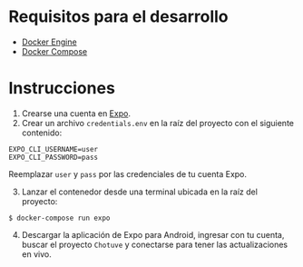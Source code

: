 Requisitos para el desarrollo
=============================
- [Docker Engine](https://docs.docker.com/engine/install/)
- [Docker Compose](https://docs.docker.com/compose/install/)

# Instrucciones

1. Crearse una cuenta en [Expo](https://expo.io/).
2. Crear un archivo `credentials.env` en la raíz del proyecto con el siguiente contenido:

```
EXPO_CLI_USERNAME=user
EXPO_CLI_PASSWORD=pass
```
Reemplazar `user` y `pass` por las credenciales de tu cuenta Expo.

3. Lanzar el contenedor desde una terminal ubicada en la raíz del proyecto:

```console
$ docker-compose run expo
```

4. Descargar la aplicación de Expo para Android, ingresar con tu cuenta, buscar el proyecto `Chotuve` y conectarse para tener las actualizaciones en vivo.